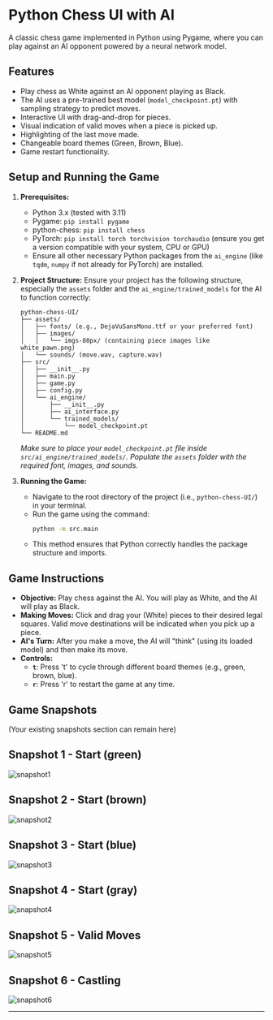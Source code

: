 # Python Chess UI with AI

A classic chess game implemented in Python using Pygame, where you can play against an AI opponent powered by a neural network model.

## Features

* Play chess as White against an AI opponent playing as Black.
* The AI uses a pre-trained best model (`model_checkpoint.pt`) with sampling strategy to predict moves.
* Interactive UI with drag-and-drop for pieces.
* Visual indication of valid moves when a piece is picked up.
* Highlighting of the last move made.
* Changeable board themes (Green, Brown, Blue).
* Game restart functionality.

## Setup and Running the Game

1.  **Prerequisites:**
    * Python 3.x (tested with 3.11)
    * Pygame: `pip install pygame`
    * python-chess: `pip install chess`
    * PyTorch: `pip install torch torchvision torchaudio` (ensure you get a version compatible with your system, CPU or GPU)
    * Ensure all other necessary Python packages from the `ai_engine` (like `tqdm`, `numpy` if not already for PyTorch) are installed.

2.  **Project Structure:**
    Ensure your project has the following structure, especially the `assets` folder and the `ai_engine/trained_models` for the AI to function correctly:
    ```
    python-chess-UI/
    ├── assets/
    │   ├── fonts/ (e.g., DejaVuSansMono.ttf or your preferred font)
    │   ├── images/
    │   │   └── imgs-80px/ (containing piece images like white_pawn.png)
    │   └── sounds/ (move.wav, capture.wav)
    ├── src/
    │   ├── __init__.py
    │   ├── main.py
    │   ├── game.py
    │   ├── config.py
    │   └── ai_engine/
    │       ├── __init__.py
    │       ├── ai_interface.py
    │       └── trained_models/
    │           └── model_checkpoint.pt
    └── README.md
    ```
    *Make sure to place your `model_checkpoint.pt` file inside `src/ai_engine/trained_models/`.*
    *Populate the `assets` folder with the required font, images, and sounds.*

3.  **Running the Game:**
    * Navigate to the root directory of the project (i.e., `python-chess-UI/`) in your terminal.
    * Run the game using the command:
        ```bash
        python -m src.main
        ```
    * This method ensures that Python correctly handles the package structure and imports.

## Game Instructions

* **Objective:** Play chess against the AI. You will play as White, and the AI will play as Black.
* **Making Moves:** Click and drag your (White) pieces to their desired legal squares. Valid move destinations will be indicated when you pick up a piece.
* **AI's Turn:** After you make a move, the AI will "think" (using its loaded model) and then make its move.
* **Controls:**
    * **`t`**: Press 't' to cycle through different board themes (e.g., green, brown, blue).
    * **`r`**: Press 'r' to restart the game at any time.

## Game Snapshots

(Your existing snapshots section can remain here)

## Snapshot 1 - Start (green)
![snapshot1](snapshots/snapshot1.png)

## Snapshot 2 - Start (brown)
![snapshot2](snapshots/snapshot2.png)

## Snapshot 3 - Start (blue)
![snapshot3](snapshots/snapshot3.png)

## Snapshot 4 - Start (gray)
![snapshot4](snapshots/snapshot4.png)

## Snapshot 5 - Valid Moves
![snapshot5](snapshots/snapshot5.png)

## Snapshot 6 - Castling
![snapshot6](snapshots/snapshot6.png)

---